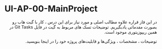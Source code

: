 # UI-AP-00-MainProject

<div dir="rtl" align='right'>
در این فاز قراره علاوه مطالب اصلی و مورد نیاز برای این درس ، کار با گیت هاب رو بصورت مقدماتی یادبگیریم.
توضیحات تسک های مربوط به گیت در فایل Git Tasks در همین ریپوزیتوری موجود است.

توضیحات ، مشخصات ، ویژگی‌ها و قابلیت‌های پروژه خود را در اینجا بنویسید.

</div>
